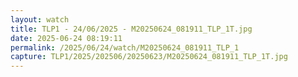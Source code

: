 ```yaml
---
layout: watch
title: TLP1 - 24/06/2025 - M20250624_081911_TLP_1T.jpg
date: 2025-06-24 08:19:11
permalink: /2025/06/24/watch/M20250624_081911_TLP_1
capture: TLP1/2025/202506/20250623/M20250624_081911_TLP_1T.jpg
---
```


